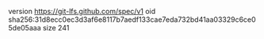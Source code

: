 version https://git-lfs.github.com/spec/v1
oid sha256:31d8ecc0ec3d3af6e8117b7aedf133cae7eda732bd41aa03329c6ce05de05aaa
size 241
